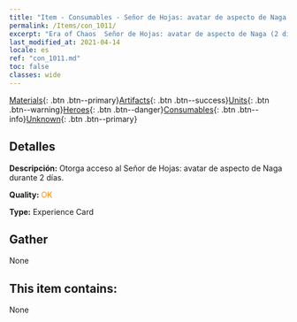 ```yaml
---
title: "Item - Consumables - Señor de Hojas: avatar de aspecto de Naga (2 días)"
permalink: /Items/con_1011/
excerpt: "Era of Chaos  Señor de Hojas: avatar de aspecto de Naga (2 días)"
last_modified_at: 2021-04-14
locale: es
ref: "con_1011.md"
toc: false
classes: wide
---
```

 [Materials](/es/Items/){: .btn .btn--primary}[Artifacts](/es/Items/Artifacts/){: .btn .btn--success}[Units](/es/Items/Units/){: .btn .btn--warning}[Heroes](/es/Items/Heroes/){: .btn .btn--danger}[Consumables](/es/Items/Consumables/){: .btn .btn--info}[Unknown](/es/Items/Unknown/){: .btn .btn--primary}

## Detalles
 **Descripción:** Otorga acceso al Señor de Hojas: avatar de aspecto de Naga durante 2 días.

 **Quality:** <span style="color: #FF8C00">OK</span>

 **Type:** Experience Card

## Gather

  None

## This item contains:

  None

